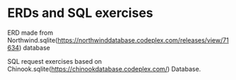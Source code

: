 # ERDs and SQL exercises 

ERD made from Northwind.sqlite(https://northwinddatabase.codeplex.com/releases/view/71634) database

SQL request exercises based on Chinook.sqlite(https://chinookdatabase.codeplex.com/) Database.

